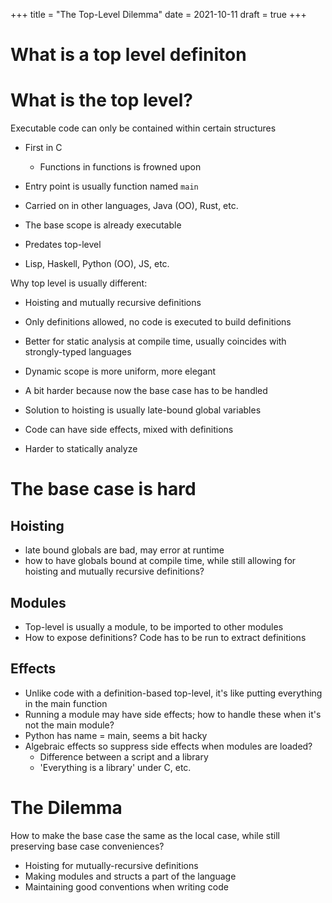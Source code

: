 +++
title = "The Top-Level Dilemma"
date = 2021-10-11
draft = true
+++

# What is a top level definiton

# What is the top level?

Executable code can only be contained within certain structures

- First in C
    - Functions in functions is frowned upon
- Entry point is usually function named `main`
- Carried on in other languages, Java (OO), Rust, etc.

- The base scope is already executable
- Predates top-level
- Lisp, Haskell, Python (OO), JS, etc.

Why top level is usually different:

- Hoisting and mutually recursive definitions
- Only definitions allowed, no code is executed to build definitions
- Better for static analysis at compile time, usually coincides with strongly-typed languages

- Dynamic scope is more uniform, more elegant
- A bit harder because now the base case has to be handled
- Solution to hoisting is usually late-bound global variables
- Code can have side effects, mixed with definitions
- Harder to statically analyze

# The base case is hard

## Hoisting
- late bound globals are bad, may error at runtime
- how to have globals bound at compile time, while still allowing for hoisting and mutually recursive definitions?

## Modules
- Top-level is usually a module, to be imported to other modules
- How to expose definitions? Code has to be run to extract definitions

## Effects
- Unlike code with a definition-based top-level, it's like putting everything in the main function
- Running a module may have side effects; how to handle these when it's not the main module?
- Python has name = main, seems a bit hacky
- Algebraic effects so suppress side effects when modules are loaded?
    - Difference between a script and a library
    - 'Everything is a library' under C, etc.

# The Dilemma
How to make the base case the same as the local case, while still preserving base case conveniences?

- Hoisting for mutually-recursive definitions
- Making modules and structs a part of the language
- Maintaining good conventions when writing code
